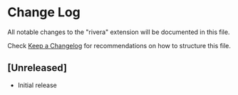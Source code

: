 # Change Log

All notable changes to the "rivera" extension will be documented in this file.

Check [Keep a Changelog](http://keepachangelog.com/) for recommendations on how to structure this file.

## [Unreleased]

- Initial release
